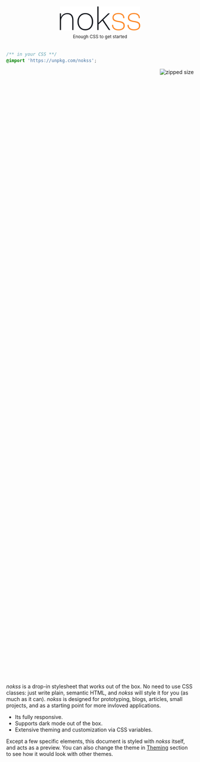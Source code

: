 <section id="intro">

<style>
  section#intro {
    display: flex;
    flex-direction: column;
    height: 85vh;
    justify-content: center;
  }
</style>
<script>
  if (window.innerWidth > 1024) {
    let initial = true
    const listener = () => {
      if (scrollY > window.innerHeight * 0.85) {
        if (initial) {
          initial = false
          document.querySelector('body>nav:first-child').setAttribute('aria-hidden', false)
          document.querySelector('body>footer [role="switch"]').setAttribute('aria-checked', false)
          document.removeEventListener('scroll', listener)
        }
      }
    }

    document.addEventListener('scroll', listener)
  }
</script>

<div>

  <div align="center" style="position: relative">
    <picture>
      <source srcset="./assets/logo-dark.svg" media="(prefers-color-scheme: dark)">
      <img alt="logo" src="./assets/logo-light.svg" height="64px">
    </picture>
    <br>
    <sub>Enough CSS to get started</sub>
  </div>

  <br>

  ```css
  /** in your CSS **/
  @import 'https://unpkg.com/nokss';
  ```

  <div align="right">

  ![zipped size](https://img.shields.io/github/size/loreanvictor/nokss/nokss.css.br?branch=gh-pages&color=black&label=%20&style=flat-square)

  </div>

</div>

</section>

<section>

_nokss_ is a drop-in stylesheet that works out of the box. No need to use CSS classes: just write plain, semantic HTML, and _nokss_ will style it for you (as much as it can). _nokss_ is designed for prototyping, blogs, articles, small projects, and as a starting point for more invloved applications.

- Its fully responsive.
- Supports dark mode out of the box.
- Extensive theming and customization via CSS variables.

Except a few specific elements, this document is styled with _nokss_ itself, and acts as a preview. You can also change the theme in [Theming](#theming) section to see how it would look with other themes.

</section>